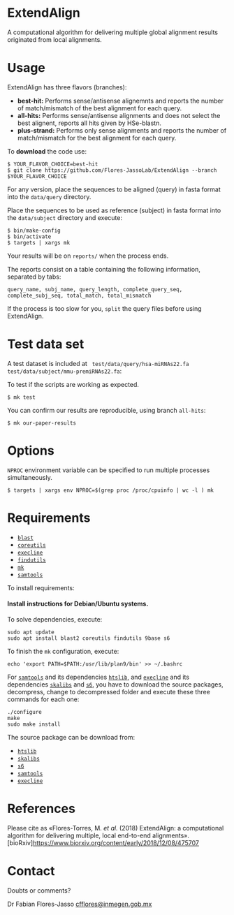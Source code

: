 ExtendAlign
============

A computational algorithm for delivering multiple global alignment results originated from local alignments.


Usage
=====

ExtendAlign has three flavors (branches):

  - **best-hit:** Performs sense/antisense alignemnts and reports the number of match/mismatch of the best alignment for each query.
  - **all-hits:** Performs sense/antisense alignments and does not select the best alignent, reports all hits given by HSe-blastn.
  - **plus-strand:** Performs only sense alignments and reports the number of match/mismatch for the best alignment for each query.

To **download** the code use:

```
$ YOUR_FLAVOR_CHOICE=best-hit
$ git clone https://github.com/Flores-JassoLab/ExtendAlign --branch $YOUR_FLAVOR_CHOICE
```

For any version, place the sequences to be aligned (query) in fasta format into the `data/query` directory.

Place the sequences to be used as reference (subject) in fasta format into the `data/subject` directory and execute:

```
$ bin/make-config
$ bin/activate
$ targets | xargs mk
```

Your results will be on `reports/` when the process ends.

The reports consist on a table containing the following information, separated by tabs:

```
query_name, subj_name, query_length, complete_query_seq, complete_subj_seq, total_match, total_mismatch
```

If the process is too slow for you, `split` the query files before using ExtendAlign.


Test data set
=============

A test dataset is included at ` test/data/query/hsa-miRNAs22.fa` `test/data/subject/mmu-premiRNAs22.fa`:

To test if the scripts are working as expected.

```
$ mk test
```

You can confirm our results are reproducible,
using branch `all-hits`:

```
$ mk our-paper-results
```


Options
=======

`NPROC` environment variable can be specified to run multiple processes simultaneously.

```
$ targets | xargs env NPROC=$(grep proc /proc/cpuinfo | wc -l ) mk
```


Requirements
============

  - [`blast`](https://blast.ncbi.nlm.nih.gov/Blast.cgi?CMD=Web&PAGE_TYPE=BlastDocs&DOC_TYPE=Download)
  - [`coreutils`](https://www.gnu.org/software/coreutils/coreutils.html "Basic file, shell and text manipulation utilities of the GNU operating system.")
  - [`execline`](http://www.skarnet.org/software/execline/ "execline is a (non-interactive) scripting language")
  - [`findutils`](https://www.gnu.org/software/findutils/ "Basic directory searching utilities of the GNU operating system.")
  - [`mk`](http://doc.cat-v.org/bell_labs/mk/mk.pdf "A successor for `make`.")
  - [`samtools`](http://www.htslib.org/download/ "Utilities for interacting with and post-processing short DNA sequence read alignments")


To install requirements:
#### Install instructions for Debian/Ubuntu systems.

To solve dependencies, execute: 

```
sudo apt update
sudo apt install blast2 coreutils findutils 9base s6
```

To finish the `mk` configuration, execute:

```
echo 'export PATH=$PATH:/usr/lib/plan9/bin' >> ~/.bashrc
```

For [`samtools`](http://www.htslib.org/download/) and its dependencies [`htslib`](http://www.htslib.org/download/), and [`execline`](http://skarnet.org/software/execline/) and its dependencies [`skalibs`](http://skarnet.org/software/skalibs/) and [`s6`](http://skarnet.org/software/s6/), you have to download the source packages, decompress, change to decompressed folder and execute these three commands for each one:

```
./configure
make
sudo make install
```

The source package can be download from:

  - [`htslib`](http://www.htslib.org/download/)
  - [`skalibs`](http://skarnet.org/software/skalibs/)
  - [`s6`](http://skarnet.org/software/s6/)
  - [`samtools`](http://www.htslib.org/download/)
  - [`execline`](http://skarnet.org/software/execline/)


References
==========

Please cite as «Flores-Torres, M. *et al.* (2018) ExtendAlign: a computational algorithm for delivering multiple, local end-to-end alignments». [bioRxiv]https://www.biorxiv.org/content/early/2018/12/08/475707


Contact
=======

Doubts or comments?

Dr Fabian Flores-Jasso <cfflores@inmegen.gob.mx>
